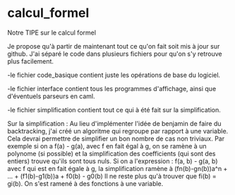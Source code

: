 # calcul_formel
Notre TIPE sur le calcul formel

Je propose qu'à partir de maintenant tout ce qu'on fait soit mis à jour sur github. J'ai séparé le code dans plusieurs fichiers pour qu'on s'y retrouve plus facilement.

 -le fichier code_basique contient juste les opérations de base du logiciel.
 
 -le fichier interface contient tous les programmes d'affichage, ainsi que d'éventuels parseurs en caml.
 
 -le fichier simplification contient tout ce qui à été fait sur la simplification.


Sur la simplification : Au lieu d'implémenter l'idée de benjamin de faire du backtracking, j'ai créé un algoritme qui regroupe par rapport à une variable. Cela devrai permettre de simplifier un bon nombre de cas non triviaux. Par exemple si on a f(a) - g(a), avec f en fait égal à g, on se ramène à un polynome (si possible) et la simplification des coefficients (qui sont des entiers) trouve qu'ils sont tous nuls. Si on a l'expression : f(a, b) - g(a, b) avec f qui est en fait égale à g, la simplification ramène à 
(fn(b)-gn(b))a^n + ... + (f1(b)-g1(b))a + f0(b) - g0(b)
Il ne reste plus qu'à trouver que fi(b) = gi(b). On s'est ramené à des fonctions à une variable.
